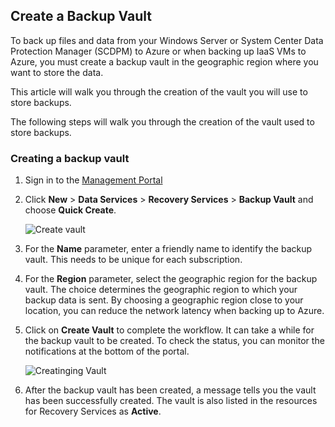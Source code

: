 ## Create a Backup Vault
To back up files and data from your Windows Server or System Center Data Protection Manager (SCDPM) to Azure or when backing up IaaS VMs to Azure, you must create a backup vault in the geographic region where you want to store the data.

This article will walk you through the creation of the vault you will use to store backups.

The following steps will walk you through the creation of the vault used to store backups.

### Creating a backup vault
1. Sign in to the [Management Portal](https://manage.windowsazure.cn/)
2. Click **New** > **Data Services** > **Recovery Services** > **Backup Vault** and choose **Quick Create**.

    ![Create vault](./media/backup-create-vault/createvault1.png)

3. For the **Name** parameter, enter a friendly name to identify the backup vault. This needs to be unique for each subscription.
4. For the **Region** parameter, select the geographic region for the backup vault. The choice determines the geographic region to which your backup data is sent. By choosing a geographic region close to your location, you can reduce the network latency when backing up to Azure.
5. Click on **Create Vault** to complete the workflow. It can take a while for the backup vault to be created. To check the status, you can monitor the notifications at the bottom of the portal.

    ![Creatinging Vault](./media/backup-create-vault/creatingvault1.png)

6. After the backup vault has been created, a message tells you the vault has been successfully created. The vault is also listed in the resources for Recovery Services as **Active**.

<!-- keep by customization: begin  


### Azure Backup - Storage Redundancy Options

The best time to identify your storage redundancy option is right after vault creation, and before any machines are registered to the vault. Once an item has been registered to the vault, the storage redundancy option is locked and cannot be modified.

Your business needs would determine the storage redundancy of the Azure Backup backend storage. If you are using Azure as a primary backup storage endpoint (e.g. you are backing up to Azure from a Windows Server), you should consider picking (the default) Geo-Redundant storage option. This is seen under the **Configure** option of your Backup vault.

![GRS](./media/backup-create-vault/grs.png)

#### Geo-Redundant Storage (GRS)
GRS maintains six copies of your data. With GRS, your data is replicated three times within the primary region, and is also replicated three times in a secondary region hundreds of miles away from the primary region, providing the highest level of durability. In the event of a failure at the primary region, by storing data in GRS, Azure Backup ensures that your data is durable in two separate regions.

#### Locally Redundant Storage (LRS)
Loclly redundant storage (LRS) maintains three copies of your data. LRS is replicated three times within a single facility in a single region. LRS protects your data from normal hardware failures, but not from the failure of an entire Azure facility.

If you are using Azure as a tertiary backup storage endpoint (e.g. you are using SCDPM to have a local backup copy on-premises & using Azure for your long term retention needs), you should consider choosing Locally Redundant Storage from the **Configure** option of your Backup vault. This brings down the cost of storing data in Azure, while providing a lower level of durability for your data that might be acceptable for tertiary copies.

![LRS](./media/backup-create-vault/lrs.png)
